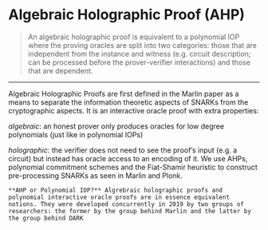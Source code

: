 # Algebraic Holographic Proof (AHP)

> An algebraic holographic proof is equivalent to a polynomial IOP where the proving oracles are split into two categories: those that are independent from the instance and witness (e.g. circuit description; can be processed before the prover-verifier interactions) and those that are dependent.

---

Algebraic Holographic Proofs are first defined in the Marlin paper as a means to separate the information theoretic aspects of SNARKs from the cryptographic aspects. It is an interactive oracle proof with extra properties:

*algebraic*: an honest prover only produces oracles for low degree polynomials (just like in polynomial IOPs)

*holographic*: the verifier does not need to see the proof’s input (e.g. a circuit) but instead has oracle access to an encoding of it.
We use AHPs, polynomial commitment schemes and the Fiat-Shamir heuristic to construct pre-processing SNARKs as seen in Marlin and Plonk.

```{note}
**AHP or Polynomial IOP?** Algrebraic holographic proofs and polynomial interactive oracle proofs are in essence equivalent notions. They were developed concurrently in 2019 by two groups of researchers: the former by the group behind Marlin and the latter by the group behind DARK
```